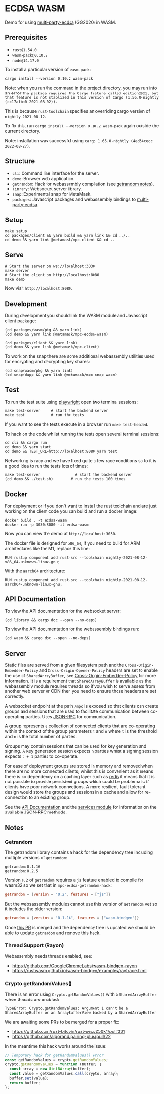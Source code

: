 # ECDSA WASM

Demo for using [multi-party-ecdsa][] (GG2020) in WASM.

## Prerequisites

* `rust@1.54.0`
* `wasm-pack@0.10.2`
* `node@14.17.0`

To install a particular version of `wasm-pack`:

```
cargo install --version 0.10.2 wasm-pack
```

Note: when you run the command in the project directory, you may run into an error `The package requires the Cargo feature called edition2021, but that feature is not stablized in this version of Cargo (1.56.0-nightly (cc17afbb0 2021-08-02)).` 

This is because `rust-toolchain` specifies an overriding cargo version of `nightly-2021-08-12`.

To fix this, run `cargo install --version 0.10.2 wasm-pack` again outside the current directory. 

Note: installation was successful using `cargo 1.65.0-nightly (4ed54cecc 2022-08-27)`.

## Structure

* `cli`: Command line interface for the server.
* `demo`: Browser web application.
* `getrandom`: Hack for webassembly compilation (see [getrandom notes](#getrandom)).
* `library`: Websocket server library.
* `snap`: Experimental snap for MetaMask.
* `packages`: Javascript packages and webassembly bindings to [multi-party-ecdsa][].

## Setup

```
make setup
cd packages/client && yarn build && yarn link && cd ../..
cd demo && yarn link @metamask/mpc-client && cd ..
```

## Serve

```
# Start the server on ws://localhost:3030
make server
# Start the client on http://localhost:8080
make demo
```

Now visit `http://localhost:8080`.

## Development

During development you should link the WASM module and Javascript client package:

```
(cd packages/wasm/pkg && yarn link)
(cd demo && yarn link @metamask/mpc-ecdsa-wasm)

(cd packages/client && yarn link)
(cd demo && yarn link @metamask/mpc-client)
```

To work on the snap there are some additional webassembly utilities used for encrypting and decrypting key shares:

```
(cd snap/wasm/pkg && yarn link)
(cd snap/dapp && yarn link @metamask/mpc-snap-wasm)
```

## Test

To run the test suite using [playwright][] open two terminal sessions:

```
make test-server     # start the backend server
make test            # run the tests
```

If you want to see the tests execute in a browser run `make test-headed`.

To hack on the code whilst running the tests open several terminal sessions:

```
cd cli && cargo run
cd demo && yarn start
cd demo && TEST_URL=http://localhost:8080 yarn test
```

Networking is racy and we have fixed quite a few race conditions so to it is a good idea to run the tests lots of times:

```
make test-server                # start the backend server
(cd demo && ./test.sh)        # run the tests 100 times
```

## Docker

For deployment or if you don't want to install the rust toolchain and are just working on the client code you can build and run a docker image:

```
docker build . -t ecdsa-wasm
docker run -p 3030:8080 -it ecdsa-wasm
```

Now you can view the demo at `http://localhost:3030`.

The docker file is designed for `x86_64`, if you need to build for ARM architectures like the M1, replace this line:

```
RUN rustup component add rust-src --toolchain nightly-2021-08-12-x86_64-unknown-linux-gnu;
```

With the `aarch64` architecture:

```
RUN rustup component add rust-src --toolchain nightly-2021-08-12-aarch64-unknown-linux-gnu;
```

## API Documentation

To view the API documentation for the websocket server:

```
(cd library && cargo doc --open --no-deps)
```

To view the API documentation for the webassembly bindings run:

```
(cd wasm && cargo doc --open --no-deps)
```

## Server

Static files are served from a given filesystem path and the `Cross-Origin-Embedder-Policy` and `Cross-Origin-Opener-Policy` headers are set to enable the use of `SharedArrayBuffer`, see [Cross-Origin-Embedder-Policy](https://developer.mozilla.org/en-US/docs/Web/HTTP/Headers/Cross-Origin-Embedder-Policy) for more information. It is a requirement that `SharedArrayBuffer` is available as the webassembly module requires threads so if you wish to serve assets from another web server or CDN then you need to ensure those headers are set correctly.

A websocket endpoint at the path `/mpc` is exposed so that clients can create groups and sessions that are used to facilitate communication between co-operating parties. Uses [JSON-RPC][] for communication.

A group represents a collection of connected clients that are co-operating within the context of the group parameters `t` and `n` where `t` is the threshold and `n` is the total number of parties.

Groups may contain sessions that can be used for key generation and signing. A key generation session expects `n` parties whilst a signing session expects `t + 1` parties to co-operate.

For ease of deployment groups are stored in memory and removed when there are no more connected clients; whilst this is convenient as it means there is no dependency on a caching layer such as [redis](https://redis.io) it means that it is not possible to provide persistent groups which could be problematic if clients have poor network connections. A more resilient, fault tolerant design would store the groups and sessions in a cache and allow for re-connection to an existing group.

See the [API Documentation](https://docs.rs/mpc-websocket/latest/mpc_websocket/) and the [services module](https://docs.rs/mpc-websocket/latest/mpc_websocket/services/index.html) for information on the available JSON-RPC methods.

## Notes

### Getrandom

The getrandom library contains a hack for the dependency tree including multiple versions of `getrandom`:

```
getrandom:0.1.16
getrandom:0.2.5
```

Version `0.2` of `getrandom` requires a `js` feature enabled to compile for wasm32 so we set that in `mpc-ecdsa-getrandom-hack`:

```toml
getrandom = {version = "0.2", features = ["js"]}
```

But the websassembly modules cannot use this version of `getrandom` yet so it includes the older version:

```toml
getrandom = {version = "0.1.16", features = ["wasm-bindgen"]}
```

Once [this PR](https://github.com/rust-bitcoin/rust-secp256k1/pull/331) is merged and the dependency tree is updated we should be able to update `getrandom` and remove this hack.

### Thread Support (Rayon)

Webassembly needs threads enabled, see:

* https://github.com/GoogleChromeLabs/wasm-bindgen-rayon
* https://rustwasm.github.io/wasm-bindgen/examples/raytrace.html

### Crypto.getRandomValues()

There is an error using `Crypto.getRandomValues()` with a `SharedArrayBuffer` when threads are enabled:

```
TypeError: Crypto.getRandomValues: Argument 1 can't be a SharedArrayBuffer or an ArrayBufferView backed by a SharedArrayBuffer
```

We are awaiting some PRs to be merged for a proper fix:

* https://github.com/rust-bitcoin/rust-secp256k1/pull/331
* https://github.com/algorand/pairing-plus/pull/22

In the meantime this hack works around the issue:

```javascript
// Temporary hack for getRandomValues() error
const getRandomValues = crypto.getRandomValues;
crypto.getRandomValues = function (buffer) {
  const array = new Uint8Array(buffer);
  const value = getRandomValues.call(crypto, array);
  buffer.set(value);
  return buffer;
};
```
[multi-party-ecdsa]: https://github.com/ZenGo-X/multi-party-ecdsa
[playwright]: https://playwright.dev/
[JSON-RPC]: https://www.jsonrpc.org/specification
